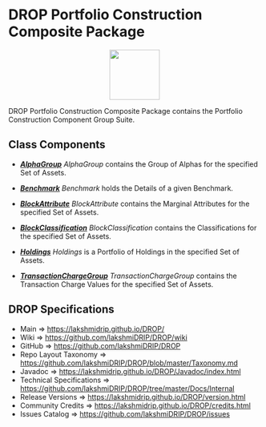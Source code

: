# DROP Portfolio Construction Composite Package

<p align="center"><img src="https://github.com/lakshmiDRIP/DROP/blob/master/DRIP_Logo.gif?raw=true" width="100"></p>

DROP Portfolio Construction Composite Package contains the Portfolio Construction Component Group Suite.


## Class Components

 * [***AlphaGroup***](https://github.com/lakshmiDRIP/DROP/tree/master/src/main/java/org/drip/portfolioconstruction/composite/AlphaGroup.java)
 <i>AlphaGroup</i> contains the Group of Alphas for the specified Set of Assets.

 * [***Benchmark***](https://github.com/lakshmiDRIP/DROP/tree/master/src/main/java/org/drip/portfolioconstruction/composite/Benchmark.java)
 <i>Benchmark</i> holds the Details of a given Benchmark.

 * [***BlockAttribute***](https://github.com/lakshmiDRIP/DROP/tree/master/src/main/java/org/drip/portfolioconstruction/composite/BlockAttribute.java)
 <i>BlockAttribute</i> contains the Marginal Attributes for the specified Set of Assets.

 * [***BlockClassification***](https://github.com/lakshmiDRIP/DROP/tree/master/src/main/java/org/drip/portfolioconstruction/composite/BlockClassification.java)
 <i>BlockClassification</i> contains the Classifications for the specified Set of Assets.

 * [***Holdings***](https://github.com/lakshmiDRIP/DROP/tree/master/src/main/java/org/drip/portfolioconstruction/composite/Holdings.java)
 <i>Holdings</i> is a Portfolio of Holdings in the specified Set of Assets.

 * [***TransactionChargeGroup***](https://github.com/lakshmiDRIP/DROP/tree/master/src/main/java/org/drip/portfolioconstruction/composite/TransactionChargeGroup.java)
 <i>TransactionChargeGroup</i> contains the Transaction Charge Values for the specified Set of Assets.


## DROP Specifications

 * Main                     => https://lakshmidrip.github.io/DROP/
 * Wiki                     => https://github.com/lakshmiDRIP/DROP/wiki
 * GitHub                   => https://github.com/lakshmiDRIP/DROP
 * Repo Layout Taxonomy     => https://github.com/lakshmiDRIP/DROP/blob/master/Taxonomy.md
 * Javadoc                  => https://lakshmidrip.github.io/DROP/Javadoc/index.html
 * Technical Specifications => https://github.com/lakshmiDRIP/DROP/tree/master/Docs/Internal
 * Release Versions         => https://lakshmidrip.github.io/DROP/version.html
 * Community Credits        => https://lakshmidrip.github.io/DROP/credits.html
 * Issues Catalog           => https://github.com/lakshmiDRIP/DROP/issues
